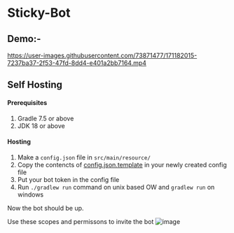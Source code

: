 # Sticky-Bot

## Demo:-
https://user-images.githubusercontent.com/73871477/171182015-7237ba37-2f53-47fd-8dd4-e401a2bb7164.mp4

## Self Hosting
#### Prerequisites
1. Gradle 7.5 or above
2. JDK 18 or above

#### Hosting
1. Make a `config.json` file in `src/main/resource/`
2. Copy the contencts of [config.json.template](https://github.com/Taz03/Sticky-Bot/blob/master/src/main/resources/config.json.template) in your newly created config file
3. Put your bot token in the config file
4. Run `./gradlew run` command on unix based OW and `gradlew run` on windows

Now the bot should be up.

Use these scopes and permissons to invite the bot
![image](https://user-images.githubusercontent.com/73871477/179388869-f67e1e75-e59a-4209-83f6-b628c5483bbc.png)
